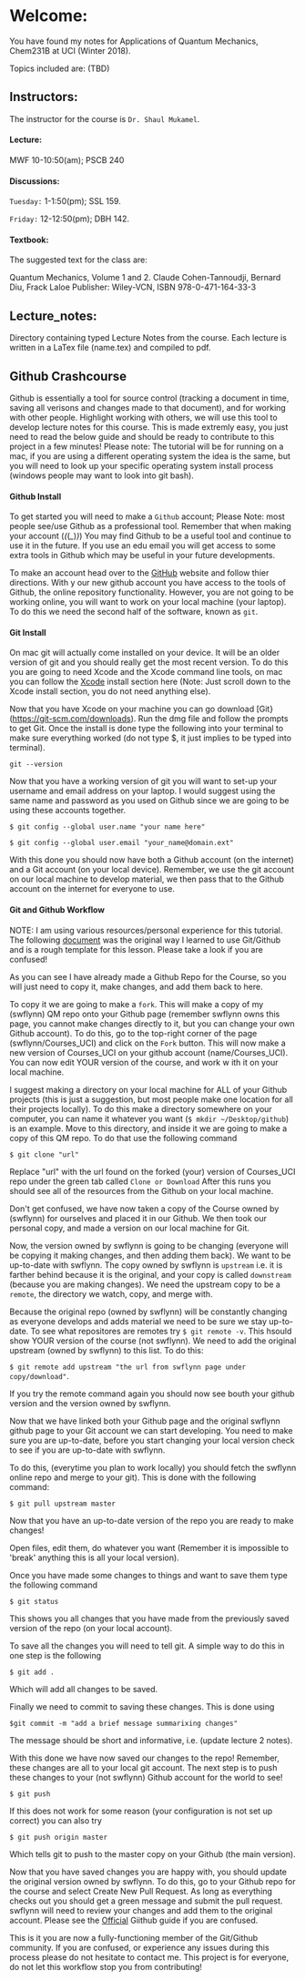 # Welcome:
You have found my notes for Applications of Quantum Mechanics, Chem231B at UCI (Winter 2018). 

Topics included are: (TBD)

## Instructors:
The instructor for the course is `Dr. Shaul Mukamel`.

#### Lecture:
MWF 10-10:50(am); PSCB 240

#### Discussions:
`Tuesday:` 1-1:50(pm); SSL 159. 

`Friday:` 12-12:50(pm); DBH 142. 

#### Textbook:
The suggested text for the class are:

Quantum Mechanics, Volume 1 and 2. Claude Cohen-Tannoudji, Bernard Diu, Frack Laloe
Publisher: Wiley-VCN, ISBN 978-0-471-164-33-3


## Lecture_notes:
Directory containing typed Lecture Notes from the course. 
Each lecture is written in a LaTex file (name.tex) and compiled to pdf. 

## Github Crashcourse
Github is essentially a tool for source control (tracking a document in time, saving all verisons and changes made to that document), and for working with other people.
Highlight working with others, we will use this tool to develop lecture notes for this course.
This is made extremly easy, you just need to read the below guide and should be ready to contribute to this project in a few minutes!
Please note: The tutorial will be for running on a mac, if you are using a different operating system the idea is the same, but you will need to look up your specific operating system install process (windows people may want to look into git bash). 

#### Github Install
To get started you will need to make a `Github` account; Please Note: most people see/use Github as a professional tool. 
Remember that when making your account (*(*(*_*)*)*)
You may find Github to be a useful tool and continue to use it in the future. 
If you use an edu email you will get access to some extra tools in Github which  may be useful in your future developments.

To make an account head over to the [GitHub](http://github.com) website and follow thier directions. 
With y our new github account you have access to the tools of Github, the online repository functionality.
However, you are not going to be working online, you will want to work on your local machine (your laptop).
To do this we need the second half of the software, known as `git`.

#### Git Install
On mac git will actually come installed on your device.
It will be an older version of git and you should really get the most recent version. 
To do this you are going to need Xcode and the Xcode command line tools, on mac you can follow the [Xcode](https://github.com/swflynn/fortran_tutorials/tree/master/fortran_crashcourse/00) install section here (Note: Just scroll down to the Xcode install section, you do not need anything else). 

Now that you have Xcode on your machine you can go download [Git}(https://git-scm.com/downloads). 
Run the dmg file and follow the prompts to get Git.
Once the install is done type the following into your terminal to make sure everything worked (do not type $, it just implies to be typed into terminal). 

`git --version`

Now that you have a working version of git you will want to set-up your username and email address on your laptop.
I would suggest using the same name and password as you used on Github since we are going to be using these accounts together. 

`$ git config --global user.name "your name here"`

`$ git config --global user.email "your_name@domain.ext"`

With this done you should now have both a Github account (on the internet) and a Git account (on your local device).
Remember, we use the git account on our local machine to develop material, we then pass that to the Github account on the internet for everyone to use.

#### Git and Github Workflow
NOTE: I am using various resources/personal experience for this tutorial.
The following [document](http://justinbois.github.io/bootcamp/2017/lessons/l12_practice_with_git.html) was the original way I learned to use Git/Github and is a rough template for this lesson.
Please take a look if you are confused!

As you can see I have already made a Github Repo for the Course, so you will just need to copy it, make changes, and add them back to here. 

To copy it we are going to make a `fork`. 
This will make a copy of my (swflynn) QM repo onto your Github page (remember swflynn owns this page, you cannot make changes directly to it, but you can change your own Github account). 
To do this, go to the top-right corner of the page (swflynn/Courses_UCI) and click on the `Fork` button. 
This will now make a new  version of Courses_UCI on your github account (name/Courses_UCI). 
You can now edit YOUR version of the course,  and work w ith it on your local machine. 

I suggest making a directory on your local machine for ALL of your Github projects (this is just a suggestion, but most people make one location for all their projects locally). 
To do this make a directory somewhere on your computer, you can name it whatever you want (`$ mkdir ~/Desktop/github`) is an example. 
Move to this directory, and inside it we are going to make a copy of this QM repo.
To do that use the following command

`$ git clone "url"`

Replace "url" with the url found on the forked (your) version of Courses_UCI repo under the green tab called `Clone or Download`
After this runs you should see all of the resources from the Github on your local machine.

Don't get confused, we have now taken a copy of the Course owned by (swflynn) for ourselves and placed it in our Github.
We then took our personal copy, and made a version on our local machine for Git. 

Now, the version owned by swflynn is going to be changing (everyone will be copying it making changes, and then adding them back). 
We want to be up-to-date with swflynn.
The copy owned by swflynn is `upstream` i.e. it is farther behind because it is the original, and your copy is called `downstream` (because you are making changes).
We need the upstream copy to be a `remote`, the directory we  watch, copy, and merge  with. 

Because the original repo (owned by swflynn) will be constantly changing as everyone develops and adds material we need to be sure we stay up-to-date.
To see what repositores are remotes try `$ git remote -v`.
This hsould show YOUR version of the course (not swflynn). 
We need to add the original upstream (owned by swflynn) to this list. 
To do this:

`$ git remote add upstream "the url from swflynn page under copy/download"`.

If you try the remote command again you should now see bouth your github version and the version owned by swflynn. 

Now that we have linked both your Github page and the original swflynn github page to your Git account we can start developing. 
You need  to make sure you are up-to-date, before you start changing your local version check to see if you are up-to-date with swflynn.

To do this, (everytime you plan to work locally) you should fetch the swflynn online repo and merge to your git). 
This is done with the following command:

`$ git pull upstream master`

Now that you have an up-to-date version of the repo you are ready to make changes!

Open files, edit them, do whatever you want (Remember it is impossible to 'break' anything this is all your local version). 

Once you have made some changes  to things and want to save them type the following command

`$ git status`

This shows you all changes that you have made from the previously saved version of the repo (on your local account). 

To save all the changes you will need to tell git. 
A simple way to do this in one step is the following

`$ git add .`

Which will add all changes  to be  saved. 

Finally we need to commit to saving these changes. 
This is done using

`$git commit -m "add a brief message summarixing changes"`

The message should be short and informative, i.e. (update lecture 2 notes). 

With this done we have now saved our changes to the repo!
Remember, these changes are all to your local git account.
The next step is to push these changes to your (not swflynn) Github account for the world to see!

`$ git push`

If this does not work for some reason (your configuration is not  set up correct) you can also try

`$ git push origin master`

Which tells git to push to the master copy on your Github (the main version). 

Now that you have saved changes you are happy with, you should update the original version owned by swflynn. 
To do this, go to your Github repo for the course and select Create New Pull Request. 
As long as everything checks out you should get a green message and submit the pull request. 
swflynn will need to review your changes and add them to the original account.
Please see the [Official](https://help.github.com/articles/creating-a-pull-request-from-a-fork/) Giithub guide if you are confused. 

This is it you are now a fully-functioning member of the Git/Github community. 
If you are confused, or experience any issues during this process please do not hesitate to contact me. 
This project is for everyone, do not let this workflow stop you from contributing!

